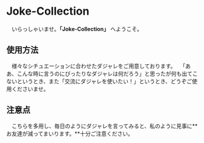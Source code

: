 # Joke-Collection
　いらっしゃいませ。**「Joke-Collection」** へようこそ。

## 使用方法
　様々なシチュエーションに合わせたダジャレをご用意しております。
　「ああ、こんな時に言うのにぴったりなダジャレは何だろう」と思ったが何も出てこないというとき、また「交流にダジャレを使いたい！」というとき、どうぞご使用くださいませ。
 
## 注意点
　こちらを多用し、毎日のようにダジャレを言ってみると、私のように見事に**お友達が減ってまいります。**十分ご注意ください。
